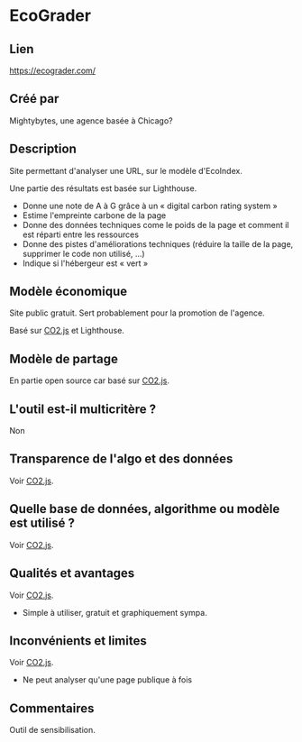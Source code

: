 # EcoGrader

## Lien

https://ecograder.com/

## Créé par

Mightybytes, une agence basée à Chicago?

## Description

Site permettant d'analyser une URL, sur le modèle d'EcoIndex.

Une partie des résultats est basée sur Lighthouse.

- Donne une note de A à G grâce à un « digital carbon rating system »
- Estime l'empreinte carbone de la page
- Donne des données techniques come le poids de la page et comment il est réparti entre les ressources
- Donne des pistes d'améliorations techniques (réduire la taille de la page, supprimer le code non utilisé, ...)
- Indique si l'hébergeur est « vert »


## Modèle économique

Site public gratuit. Sert probablement pour la promotion de l'agence.

Basé sur [CO2.js](./co2-js.md) et Lighthouse.

## Modèle de partage

En partie open source car basé sur [CO2.js](./co2-js.md).

## L'outil est-il multicritère ?

Non

## Transparence de l'algo et des données

Voir [CO2.js](./co2-js.md).

## Quelle base de données, algorithme ou modèle est utilisé ?

Voir [CO2.js](./co2-js.md).

## Qualités et avantages

Voir [CO2.js](./co2-js.md).

- Simple à utiliser, gratuit et graphiquement sympa.

## Inconvénients et limites

Voir [CO2.js](./co2-js.md).

- Ne peut analyser qu'une page publique à fois

## Commentaires

Outil de sensibilisation.

